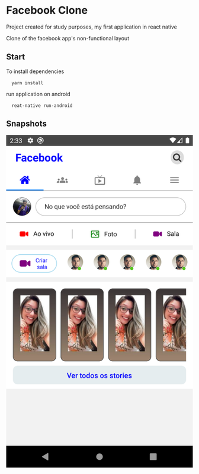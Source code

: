 # Facebook Clone

Project created for study purposes, my first application in react native

Clone of the facebook app's non-functional layout

## Start

To install dependencies

```shell
  yarn install

```

run application on android

```shell
  reat-native run-android
```

## Snapshots

![Image of Yaktocat](./images/screen1.png)
